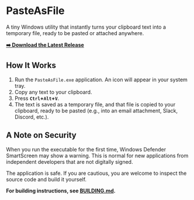 # PasteAsFile

A tiny Windows utility that instantly turns your clipboard text into a temporary file, ready to be pasted or attached anywhere.

[**➡️ Download the Latest Release**](https://github.com/yoloyash/PasteAsFile/releases/latest)

<!-- You can add a GIF here later -->

## How It Works

1. Run the `PasteAsFile.exe` application. An icon will appear in your system tray.
2. Copy any text to your clipboard.
3. Press **`Ctrl`+`Alt`+`V`**.
4. The text is saved as a temporary file, and that file is copied to your clipboard, ready to be pasted (e.g., into an email attachment, Slack, Discord, etc.).

## A Note on Security

When you run the executable for the first time, Windows Defender SmartScreen may show a warning. This is normal for new applications from independent developers that are not digitally signed.

The application is safe. If you are cautious, you are welcome to inspect the source code and build it yourself.

**For building instructions, see [BUILDING.md](BUILDING.md).**
